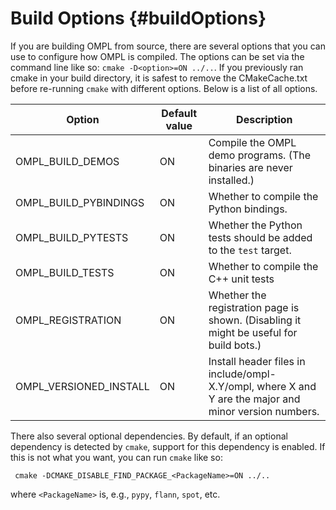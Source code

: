# Build Options {#buildOptions}

If you are building OMPL from source, there are several options that you can use to configure how OMPL is compiled. The options can be set via the command line like so: `cmake -D<option>=ON ../..`. If you previously ran cmake in your build directory, it is safest to remove the CMakeCache.txt before re-running `cmake` with different options. Below is a list of all options.

| Option                        | Default value | Description |
|-------------------------------|---------------|-----------------------------------------------------------------|
| OMPL_BUILD_DEMOS              | ON            | Compile the OMPL demo programs. (The binaries are never installed.) |
| OMPL_BUILD_PYBINDINGS         | ON            | Whether to compile the Python bindings. |
| OMPL_BUILD_PYTESTS            | ON            | Whether the Python tests should be added to the `test` target. |
| OMPL_BUILD_TESTS              | ON            | Whether to compile the C++ unit tests |
| OMPL_REGISTRATION             | ON            | Whether the registration page is shown. (Disabling it might be useful for build bots.) |
| OMPL_VERSIONED_INSTALL        | ON            | Install header files in include/ompl-X.Y/ompl, where X and Y are the major and minor version numbers. |

There also several optional dependencies. By default, if an optional dependency is detected by `cmake`, support for this dependency is enabled. If this is not what you want, you can run `cmake` like so:

     cmake -DCMAKE_DISABLE_FIND_PACKAGE_<PackageName>=ON ../..

where `<PackageName>` is, e.g., `pypy`, `flann`, `spot`, etc.
